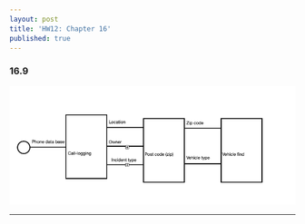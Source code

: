 ```yaml
---
layout: post
title: 'HW12: Chapter 16'
published: true
---
```


### 16.9

![ecs](/images/ecs.png)

---
